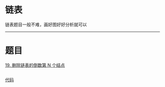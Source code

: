 # 链表

链表题目一般不难，画好图好好分析就可以

---

# 题目

[19. 删除链表的倒数第 N 个结点](https://leetcode-cn.com/problems/remove-nth-node-from-end-of-list/)

![]()

[代码]()
